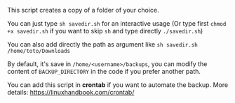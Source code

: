 This script creates a copy of a folder of your choice. 

You can just type ```sh savedir.sh``` for an interactive usage (Or type first ```chmod +x savedir.sh``` if you want to skip ```sh``` and type directly ```./savedir.sh```)

You can also add directly the path as argument like ```sh savedir.sh /home/toto/Downloads``` 

By default, it's save in ```/home/<username>/backups```, you can modify the content of ```BACKUP_DIRECTORY``` in the code if you prefer another path.

You can add this script in **crontab** if you want to automate the backup. More details: https://linuxhandbook.com/crontab/

